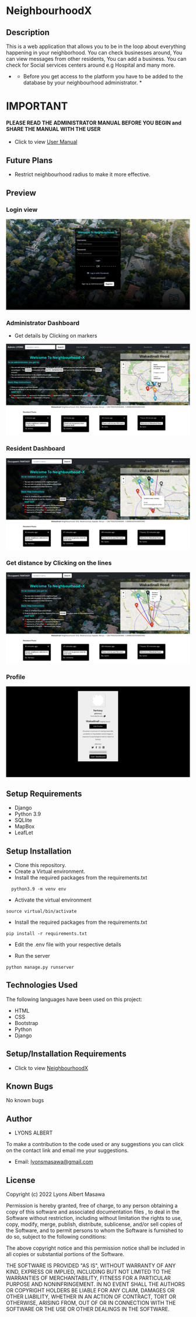 # NeighbourhoodX

## Description
This is a web application that allows you to be in the loop about everything happening in your neighborhood. You can check businesses around, You can view messages from other residents, You can add a business. You can check for Social services centers around e.g Hospital and many more.

- * Before you get access to the platform you have to be added to the database by your neighbourhood administrator. *

# IMPORTANT
#### PLEASE READ THE ADMINISTRATOR MANUAL BEFORE YOU BEGIN and SHARE THE MANUAL WITH THE USER 
- Click to view <a target="_blank" href="doc:user-manual">User Manual</a>

## Future Plans

- Restrict neighbourhood radius to make it more effective.

## Preview
### Login view
<img src="login.png"> 

### Administrator Dashboard
- Get details by Clicking on markers
<img src="admin.png">

### Resident Dashboard
<img src="res.png">

### Get distance by Clicking on the lines
<img src="resx.png">

### Profile
<img src="peeks/profile.png">

## Setup Requirements

- Django 
- Python 3.9
- SQLlite
- MapBox
- LeafLet

## Setup Installation

- Clone this repository.
- Create a Virtual environment.
- Install the required packages from the requirements.txt

```
  python3.9 -m venv env
```

- Activate the virtual environment

```
source virtual/bin/activate
```
- Install the required packages from the requirements.txt

``` 
pip install -r requirements.txt
```

- Edit the .env file with your respective details

- Run the server

```
python manage.py runserver
```

## Technologies Used

The following languages have been used on this project:

- HTML
- CSS
- Bootstrap
- Python
- Django

## Setup/Installation Requirements

- Click to view <a target="_blank" href="https://neighbourhoodxl.herokuapp.com/">NeighbourhoodX</a>
 
## Known Bugs

No known bugs

## Author
- LYONS ALBERT

To make a contribution to the code used or any suggestions you can click on the contact link and email me your suggestions.

- Email: lyonsmasawa@gmail.com

## License

Copyright (c) 2022 Lyons Albert Masawa

Permission is hereby granted, free of charge, to any person obtaining a copy
of this software and associated documentation files , to deal
in the Software without restriction, including without limitation the rights
to use, copy, modify, merge, publish, distribute, sublicense, and/or sell
copies of the Software, and to permit persons to whom the Software is
furnished to do so, subject to the following conditions:

The above copyright notice and this permission notice shall be included in all
copies or substantial portions of the Software.

THE SOFTWARE IS PROVIDED "AS IS", WITHOUT WARRANTY OF ANY KIND, EXPRESS OR
IMPLIED, INCLUDING BUT NOT LIMITED TO THE WARRANTIES OF MERCHANTABILITY,
FITNESS FOR A PARTICULAR PURPOSE AND NONINFRINGEMENT. IN NO EVENT SHALL THE
AUTHORS OR COPYRIGHT HOLDERS BE LIABLE FOR ANY CLAIM, DAMAGES OR OTHER
LIABILITY, WHETHER IN AN ACTION OF CONTRACT, TORT OR OTHERWISE, ARISING FROM,
OUT OF OR IN CONNECTION WITH THE SOFTWARE OR THE USE OR OTHER DEALINGS IN THE
SOFTWARE.
